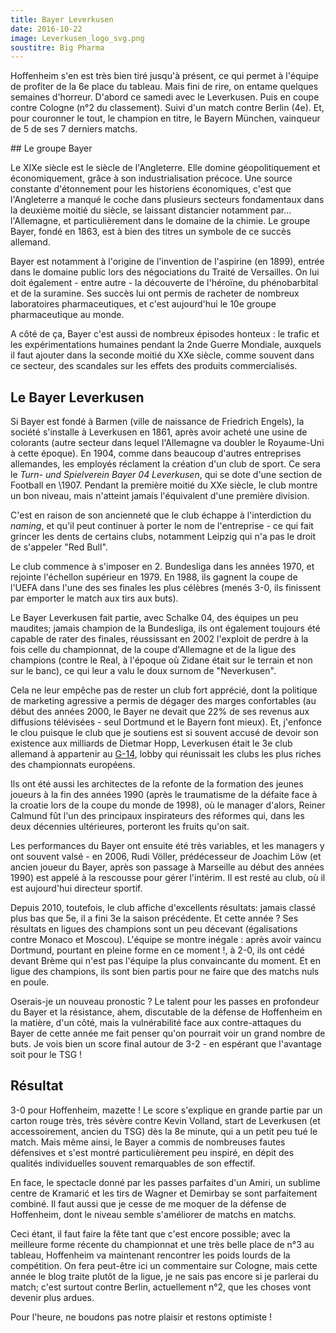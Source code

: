 ```yaml
---
title: Bayer Leverkusen
date: 2016-10-22
image: Leverkusen_logo_svg.png
soustitre: Big Pharma
---
```


Hoffenheim s'en est très bien tiré jusqu'à présent, ce qui permet à l'équipe de
profiter de la 6e place du tableau. Mais fini de rire, on entame quelques
semaines d'horreur. D'abord ce samedi avec le Leverkusen. Puis en coupe contre
Cologne (n°2 du classement). Suivi d'un match contre Berlin (4e). Et, pour
couronner le tout, le champion en titre, le Bayern München, vainqueur de 5
de ses 7 derniers matchs.

## Le groupe Bayer

Le XIXe siècle est le siècle de l'Angleterre. Elle domine géopolitiquement et
économiquement, grâce à son industrialisation précoce. Une source constante
d'étonnement pour les historiens économiques, c'est que l'Angleterre a manqué
le coche dans plusieurs secteurs fondamentaux dans la deuxième moitié du
siècle, se laissant distancier notamment par... l'Allemagne, et
particulièrement dans le domaine de la chimie. Le groupe Bayer, fondé en 1863,
est à bien des titres un symbole de ce succès allemand.

Bayer est notamment à l'origine de l'invention de l'aspirine (en 1899), entrée
dans le domaine public lors des négociations du Traité de Versailles. On lui
doit également - entre autre - la découverte de l'héroïne, du phénobarbital et
de la suramine. Ses succès lui ont permis de racheter de nombreux laboratoires
pharmaceutiques, et c'est aujourd'hui le 10e groupe pharmaceutique au monde.

A côté de ça, Bayer c'est aussi de nombreux épisodes honteux : le trafic et les
expérimentations humaines pendant la 2nde Guerre Mondiale, auxquels il faut
ajouter dans la seconde moitié du XXe siècle, comme souvent dans ce secteur,
des scandales sur les effets des produits commercialisés.

## Le Bayer Leverkusen

Si Bayer est fondé à Barmen (ville de naissance de Friedrich Engels), la
société s'installe à Leverkusen en 1861, après avoir acheté une usine de
colorants (autre secteur dans lequel l'Allemagne va doubler le Royaume-Uni à
cette époque). En 1904, comme dans beaucoup d'autres entreprises allemandes,
les employés réclament la création d'un club de sport. Ce sera le *Turn- und
Spielverein Bayer 04 Leverkusen*, qui se dote d'une section de Football en
\1907. Pendant la première moitié du XXe siècle, le club montre un bon niveau,
mais n'atteint jamais l'équivalent d'une première division.

C'est en raison de son ancienneté que le club échappe à l'interdiction du
*naming*, et qu'il peut continuer à porter le nom de l'entreprise - ce qui fait
grincer les dents de certains clubs, notamment Leipzig qui n'a pas le droit de
s'appeler "Red Bull".

Le club commence à s'imposer en 2. Bundesliga dans les années 1970, et rejointe
l'échellon supérieur en 1979. En 1988, ils gagnent la coupe de l'UEFA dans
l'une des ses finales les plus célèbres (menés 3-0, ils finissent par emporter
le match aux tirs aux buts).

Le Bayer Leverkusen fait partie, avec Schalke 04, des équipes un peu maudites;
jamais champion de la Bundesliga, ils ont également toujours été capable de
rater des finales, réussissant en 2002 l'exploit de perdre à la fois celle du
championnat, de la coupe d'Allemagne et de la ligue des champions (contre le
Real, à l'époque où Zidane était sur le terrain et non sur le banc), ce qui
leur a valu le doux surnom de "Neverkusen".

Cela ne leur empêche pas de rester un club fort apprécié, dont la politique de
marketing agressive a permis de dégager des marges confortables (au début des
années 2000, le Bayer ne devait que 22% de ses revenus aux diffusions
télévisées - seul Dortmund et le Bayern font mieux). Et, j'enfonce le clou
puisque le club que je soutiens est si souvent accusé de devoir son existence
aux milliards de Dietmar Hopp, Leverkusen était le 3e club allemand à
appartenir au [G-14](https://fr.wikipedia.org/wiki/G14), lobby qui réunissait
les clubs les plus riches des championnats européens.

Ils ont été aussi les architectes de la refonte de la formation des jeunes
joueurs à la fin des années 1990 (après le traumatisme de la défaite face à la
croatie lors de la coupe du monde de 1998), où le manager d'alors, Reiner
Calmund fût l'un des principaux inspirateurs des réformes qui, dans les deux
décennies ultérieures, porteront les fruits qu'on sait.

Les performances du Bayer ont ensuite été très variables, et les managers y ont
souvent valsé - en 2006, Rudi Völler, prédécesseur de Joachim Löw (et ancien
joueur du Bayer, après son passage à Marseille au début des années 1990) est
appelé à la rescousse pour gérer l'intérim. Il est resté au club, où il est
aujourd'hui directeur sportif.

Depuis 2010, toutefois, le club affiche d'excellents résultats: jamais classé
plus bas que 5e, il a fini 3e la saison précédente. Et cette année ? Ses
résultats en ligues des champions sont un peu décevant (égalisations contre
Monaco et Moscou). L'équipe se montre inégale : après avoir vaincu Dortmund,
pourtant en pleine forme en ce moment !, à 2-0, ils ont cédé devant Brème qui
n'est pas l'équipe la plus convaincante du moment. Et en ligue des champions,
ils sont bien partis pour ne faire que des matchs nuls en poule.

Oserais-je un nouveau pronostic ? Le talent pour les passes en profondeur du
Bayer et la résistance, ahem, discutable de la défense de Hoffenheim en la
matière, d'un côté, mais la vulnérabilité face aux contre-attaques du Bayer de
cette année me fait penser qu'on pourrait voir un grand nombre de buts. Je vois
bien un score final autour de 3-2 - en espérant que l'avantage soit pour le TSG
!

## Résultat

3-0 pour Hoffenheim, mazette ! Le score s'explique en grande partie par un
carton rouge très, très sévère contre Kevin Volland, start de Leverkusen (et
accessoirement, ancien du TSG) dès la 8e minute, qui a un petit peu tué le
match. Mais même ainsi, le Bayer a commis de nombreuses fautes défensives et
s'est montré particulièrement peu inspiré, en dépit des qualités individuelles
souvent remarquables de son effectif.

En face, le spectacle donné par les passes parfaites d'un Amiri, un sublime
centre de Kramarić et les tirs de Wagner et Demirbay se sont parfaitement
combiné. Il faut aussi que je cesse de me moquer de la défense de Hoffenheim,
dont le niveau semble s'améliorer de matchs en matchs.

Ceci étant, il faut faire la fête tant que c'est encore possible; avec la
meilleure forme récente du championnat et une très belle place de n°3 au
tableau, Hoffenheim va maintenant rencontrer les poids lourds de la
compétition. On fera peut-être ici un commentaire sur Cologne, mais cette année
le blog traite plutôt de la ligue, je ne sais pas encore si je parlerai du
match; c'est surtout contre Berlin, actuellement n°2, que les choses vont
devenir plus ardues.

Pour l'heure, ne boudons pas notre plaisir et restons optimiste !

